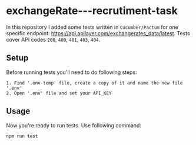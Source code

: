 # exchangeRate---recrutiment-task

In this repository I added some tests written in `Cucumber/Pactum` for one specific endpoint:
https://api.apilayer.com/exchangerates_data/latest. 
Tests cover API codes `200`, `400`, `401`, `403`, `404`.

## Setup 
Before running tests you'll need to do following steps:

    1. Find '.env-temp' file, create a copy of it and name the new file '.env'
    2. Open '.env' file and set your API_KEY

## Usage
Now you're ready to run tests. 
Use following command:
```bash
npm run test
```
